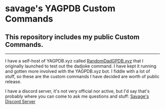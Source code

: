 # savage's YAGPDB Custom Commands

## This repository includes my public Custom Commands. 

---

I have a self-host of YAGPDB.xyz called [RandomDadGPDB.xyz](http://randomdad.xyz:5000/manage) that I originally launched to test out the dadjoke command. I have kept it running and gotten more involved with the YAGPDB.xyz bot.
I fiddle with a lot of stuff, so these are the custom commands I have decided are worth of public release.

I have a discord server, it's not very official nor active, but I'd say that's probably where you can come to ask me questions and stuff: [Savage's Discord Server](https://discord.gg/sEmh7Cj)
